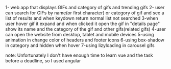1- web app that displays GIFs and category of gifs and trending gifs
2- user can search for GIFs by name(or first character) or category of gif and see a list of results and when keydown return normal list not searched
3-when user hover gif it expand and when clicked it open the gif in "details page" show its name and the category of the gif and other gifs(related gifs)
4-user can open the website from  desktop, tablet and mobile devices
5-using animation in change color of headers and footer icons
6-using box-shadow in category and hidden when hover
7-using lizyloading in carousel gifs

 note:
Unfortunately I don't have enough time to learn vue and the task before a deadline, so I used angular

